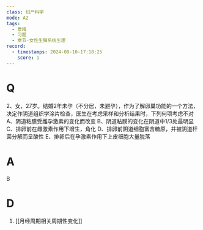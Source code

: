 ```yaml
---
class: 妇产科学
mode: A2
tags:
  - 景晴
  - 习题
  - 章节-女性生殖系统生理
record:
  - timestamps: 2024-09-10-17:18:25
    score: 1
---
```


# Q

2、女，27岁。结婚2年未孕（不分居，未避孕），作为了解卵巢功能的一个方法，决定作阴道组织学涂片检查，医生在考虑采样和分析结果时，下列何项考虑不对
A、阴道粘膜受雌孕激素的变化而改变 
B、阴道粘膜的变化在阴道中1/3处最明显 
C、排卵前在雌激素作用下增生，角化 
D、排卵前阴道细胞富含糖原，并被阴道杆菌分解而呈酸性 
E、排卵后在孕激素作用下上皮细胞大量脱落 

# A
B
# D
1. [[月经周期相关周期性变化]]